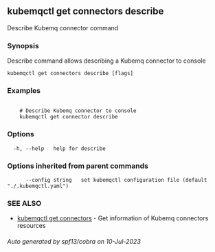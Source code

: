 ## kubemqctl get connectors describe

Describe Kubemq connector command

### Synopsis

Describe command allows describing a Kubemq connector to console

```
kubemqctl get connectors describe [flags]
```

### Examples

```

	# Describe Kubemq connector to console
	kubemqctl get connector describe

```

### Options

```
  -h, --help   help for describe
```

### Options inherited from parent commands

```
      --config string   set kubemqctl configuration file (default "./.kubemqctl.yaml")
```

### SEE ALSO

* [kubemqctl get connectors](kubemqctl_get_connectors.md)	 - Get information of Kubemq connectors resources

###### Auto generated by spf13/cobra on 10-Jul-2023
